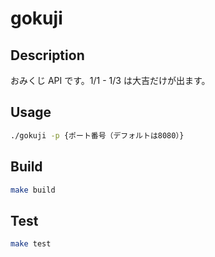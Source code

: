 # gokuji

## Description

おみくじ API です。1/1 - 1/3 は大吉だけが出ます。

## Usage

```bash
./gokuji -p {ポート番号（デフォルトは8080）}
```

## Build

```bash
make build
```

## Test

```bash
make test
```
